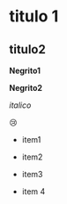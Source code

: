 # titulo 1



## titulo2



**Negrito1**

**Negrito2**

_italico_

:cry:

- item1

- item2

- item3
- item 4

